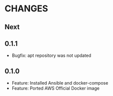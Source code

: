 # CHANGES

## Next

## 0.1.1

- Bugfix: apt repository was not updated

## 0.1.0

- Feature: Installed Ansible and docker-compose
- Feature: Ported AWS Official Docker image
